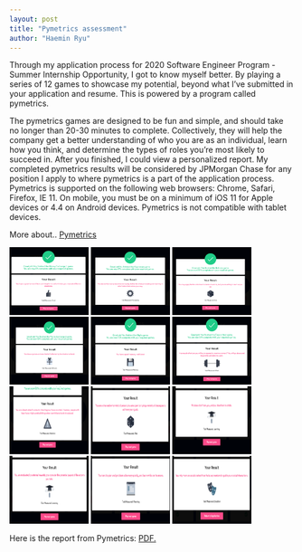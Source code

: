 ```yaml
---
layout: post
title: "Pymetrics assessment"
author: "Haemin Ryu"
---
```


Through my application process for 2020 Software Engineer Program - Summer Internship Opportunity, I got to know myself better. By playing a series of 12 games to showcase my potential, beyond what I’ve submitted in your application and resume. This is powered by a program called pymetrics.

The pymetrics games are designed to be fun and simple, and should take no longer than 20-30 minutes to complete. Collectively, they will help the company get a better understanding of who you are as an individual, learn how you think, and determine the types of roles you’re most likely to succeed in. After you finished, I could view a personalized report. My completed pymetrics results will be considered by JPMorgan Chase for any position I apply to where pymetrics is a part of the application process. Pymetrics is supported on the following web browsers: Chrome, Safari, Firefox, IE 11. On mobile, you must be on a minimum of iOS 11 for Apple devices or 4.4 on Android devices. Pymetrics is not compatible with tablet devices.


More about.. [Pymetrics](https://www.pymetrics.com/employers/)


<img src="../assets/post/pymetrics_result1.png" alt="poster" style="width:140px;height:120px;">
<img src="../assets/post/pymetrics_result2.png" alt="poster" style="width:140px;height:120px;">
<img src="../assets/post/pymetrics_result3.png" alt="poster" style="width:140px;height:120px;">
<img src="../assets/post/pymetrics_result4.png" alt="poster" style="width:140px;height:120px;">
<img src="../assets/post/pymetrics_result5.png" alt="poster" style="width:140px;height:120px;">
<img src="../assets/post/pymetrics_result6.png" alt="poster" style="width:140px;height:120px;">
<img src="../assets/post/pymetrics_result7.png" alt="poster" style="width:140px;height:120px;">
<img src="../assets/post/pymetrics_result8.png" alt="poster" style="width:140px;height:120px;">
<img src="../assets/post/pymetrics_result9.png" alt="poster" style="width:140px;height:120px;">
<img src="../assets/post/pymetrics_result10.png" alt="poster" style="width:140px;height:120px;">
<img src="../assets/post/pymetrics_result11.png" alt="poster" style="width:140px;height:120px;">
<img src="../assets/post/pymetrics_result12.png" alt="poster" style="width:140px;height:120px;">

Here is the report from Pymetrics: <a href="../assets/post/files/factor-trait-report_ryu-haemin.pdf" target="_blank">PDF.</a>



